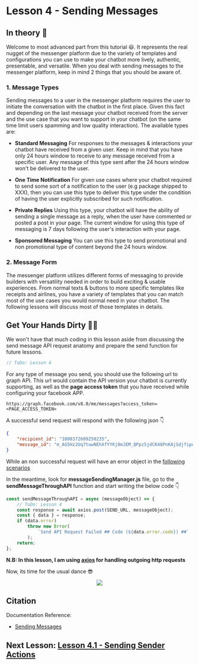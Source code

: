 # Lesson 4 - Sending Messages

## In theory 📖

Welcome to most advanced part from this tutorial 😃. It represents the real nugget of the messenger platform due to the variety of templates and configurations you can use to make your chatbot more lively, authentic, presentable, and versatile. When you deal with sending messages to the messenger platform, keep in mind 2 things that you should be aware of.

### 1. Message Types

Sending messages to a user in the messenger platform requires the user to initiate the conversation with the chatbot in the first place. Given this fact and depending on the last message your chatbot received from the server and the use case that you want to support in your chatbot (on the same time limit users spamming and low quality interaction). The available types are:

-   **Standard Messaging** For responses to the messages & interactions your chatbot have received from a given user. Keep in mind that you have only 24 hours window to receive to any message received from a specific user. Any message of this type sent after the 24 hours window won't be delivered to the user.

-   **One Time Notification** For given use cases where your chatbot required to send some sort of a notification to the user (e.g package shipped to XXX), then you can use this type to deliver this type under the condition of having the user explicitly subscribed for such notification.

-   **Private Replies** Using this type, your chatbot will have the ability of sending a single message as a reply, when the user have commented or posted a post in your page. The current window for using this type of messaging is 7 days following the user's interaction with your page.

-   **Sponsored Messaging** You can use this type to send promotional and non promotional type of content beyond the 24 hours window.

### 2. Message Form

The messenger platform utilizes different forms of messaging to provide builders with versatility needed in order to build exciting & usable experiences. From normal texts & buttons to more specific templates like receipts and airlines, you have a variety of templates that you can match most of the use cases you would normal need in your chatbot. The following lessons will discuss most of those templates in details.

## Get Your Hands Dirty 👩‍💻

We won't have that much coding in this lesson aside from discussing the send message API request anatomy and prepare the send function for future lessons.

```javascript
// ToDo: Lesson 4
```

For any type of message you send, you should use the following url to graph API. This url would contain the API version your chatbot is currently supporting, as well as the **page access token** that you have received while configuring your facebook APP.

```
https://graph.facebook.com/v8.0/me/messages?access_token=<PAGE_ACCESS_TOKEN>
```

A successful send request will respond with the following json 👇

```json
{
    "recipient_id": "1008372609250235",
    "message_id": "m_AG5Hz2Uq7tuwNEhXfYYKj8mJEM_QPpz5jdCK48PnKAjSdjfipqxqMvK8ma6AC8fplwlqLP_5cgXIbu7I3rBN0P"
}
```

While an non successful request will have an error object in the [following scenarios](https://developers.facebook.com/docs/messenger-platform/reference/send-api/error-codes)

In the meantime, look for **messageSendingManager.js** file, go to the **sendMessageThroughAPI** function and start writing the below code 👇

```javascript
const sendMessageThroughAPI = async (messageObject) => {
    // ToDo: Lesson 4
    const response = await axios.post(SEND_URL, messageObject);
    const { data } = response;
    if (data.error)
        throw new Error(
            `Send API Request Failed ## Code (${data.error.code}) ##`
        );
    return;
};
```

**N.B: In this lesson, I am using [axios](https://github.com/axios/axios) for handling outgoing http requests**

Now, its time for the usual dance 😎

<p align="center">
  <img src="https://media.giphy.com/media/f8c2Hbv4lajIbJJQyi/giphy.gif" />
</p>

## Citation

Documentation Reference:

-   [Sending Messages](https://developers.facebook.com/docs/messenger-platform/send-messages)

## Next Lesson: [Lesson 4.1 - Sending Sender Actions]()
